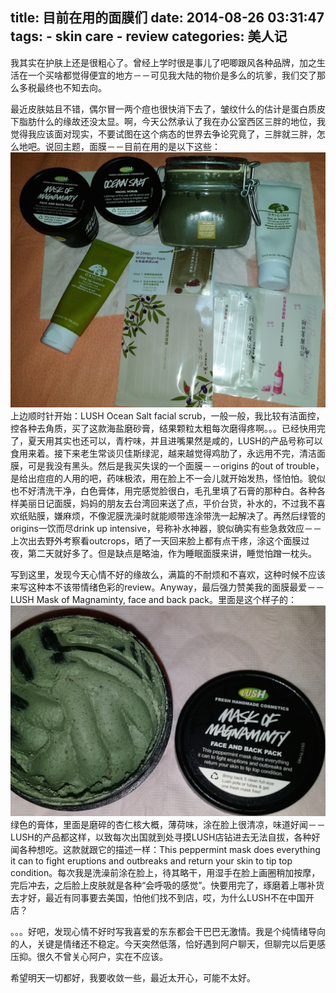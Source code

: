 title: 目前在用的面膜们
date: 2014-08-26 03:31:47
tags: 
    - skin care
    - review
categories: 美人记
---

我其实在护肤上还是很粗心了。曾经上学时很是事儿了吧唧跟风各种品牌，加之生活在一个买啥都觉得便宜的地方－－可见我大陆的物价是多么的坑爹，我们交了那么多税最终也不知去向。

最近皮肤姑且不错，偶尔冒一两个痘也很快消下去了，皱纹什么的估计是蛋白质皮下脂肪什么的缘故还没太显。啊，今天公然承认了我在办公室西区三胖的地位，我觉得我应该面对现实，不要试图在这个病态的世界去争论究竟了，三胖就三胖，怎么地吧。说回主题，面膜－－目前在用的是以下这些：
![](/picture/facemasks.jpg)
上边顺时针开始：LUSH Ocean Salt facial scrub，一般一般，我比较有洁面控，控各种去角质，买了这款海盐磨砂膏，结果颗粒太粗每次磨得疼啊。。。已经快用完了，夏天用其实也还可以，青柠味，并且进嘴果然是咸的，LUSH的产品号称可以食用来着。接下来老生常谈贝佳斯绿泥，越来越觉得鸡肋了，永远用不完，清洁面膜，可是我没有黑头。然后是我买失误的一个面膜－－origins 的out of trouble，是给出痘痘的人用的吧，药味极浓，用在脸上不一会儿就开始发热，怪怕怕。貌似也不好清洗干净，白色膏体，用完感觉脸很白，毛孔里填了石膏的那种白。各种各样美丽日记面膜，妈妈的朋友去台湾回来送了点，平价台货，补水的，不过我不喜欢纸贴膜，嫌麻烦，不像泥膜洗澡时就能顺带连涂带洗一起解决了。再然后绿管的origins一饮而尽drink up intensive，号称补水神器，貌似确实有些急救效应－－上次出去野外考察看outcrops，晒了一天回来脸上都有点干疼，涂这个面膜过夜，第二天就好多了。但是缺点是略油，作为睡眠面膜来讲，睡觉怕蹭一枕头。

写到这里，发现今天心情不好的缘故么，满篇的不耐烦和不喜欢，这种时候不应该来写这种本不该带情绪色彩的review。Anyway，最后强力赞美我的面膜最爱－－LUSH Mask of Magnaminty, face and back pack。里面是这个样子的：
![](/picture/facemask.jpg)
绿色的膏体，里面是磨碎的杏仁核大概，薄荷味，涂在脸上很清凉，味道好闻－－LUSH的产品都这样，以致每次出国就到处寻摸LUSH店钻进去无法自拔，各种好闻各种想吃。这款就跟它的描述一样：This peppermint mask does everything it can to fight eruptions and outbreaks and return your skin to tip top condition。每次我是洗澡前涂在脸上，待其略干，用湿手在脸上画圈稍加按摩，完后冲去，之后脸上皮肤就是各种“会呼吸的感觉”。快要用完了，琢磨着上哪补货去才好，最近有同事要去美国，怕他们找不到店，哎，为什么LUSH不在中国开店？

。。。好吧，发现心情不好时写我喜爱的东东都会干巴巴无激情。我是个纯情绪导向的人，关键是情绪还不稳定。今天突然低落，恰好遇到阿户聊天，但聊完以后更感压抑。很久不曾关心阿户，实在不应该。

希望明天一切都好，我要收敛一些，最近太开心，可能不太好。
